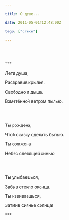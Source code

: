 ```yaml
---

title: О душе...

date: 2011-05-01T12:48:00Z

tags: ["стихи"]

---
```


<br/><br/>

\*\*\*

Лети душа,

Расправив крылья.

Свободно и дыша,

Взметённой ветром пылью.

<br/><br/>

Ты рождена,

Чтоб сказку сделать былью.

Ты сожжена

Небес слепящей синью.

<br/><br/>

Ты улыбаешься,

Забыв стекло оконца.

Ты извиваешься,

Затмив сиянье солнца!

\*\*\*

<br/><br/>

